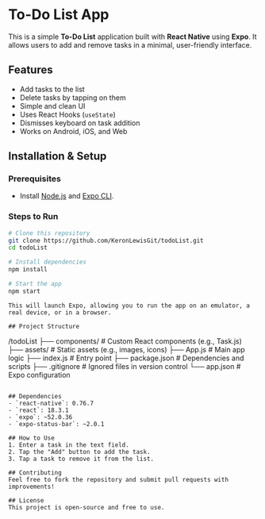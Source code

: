  # To-Do List App

This is a simple **To-Do List** application built with **React Native** using **Expo**. It allows users to add and remove tasks in a minimal, user-friendly interface.

## Features

- Add tasks to the list
- Delete tasks by tapping on them
- Simple and clean UI
- Uses React Hooks (`useState`)
- Dismisses keyboard on task addition
- Works on Android, iOS, and Web

## Installation & Setup

### Prerequisites
- Install [Node.js](https://nodejs.org/) and [Expo CLI](https://docs.expo.dev/get-started/installation/).

### Steps to Run
```bash
# Clone this repository
git clone https://github.com/KeronLewisGit/todoList.git
cd todoList

# Install dependencies
npm install

# Start the app
npm start
```
```
This will launch Expo, allowing you to run the app on an emulator, a real device, or in a browser.

## Project Structure
```
/todoList
├── components/       # Custom React components (e.g., Task.js)
├── assets/           # Static assets (e.g., images, icons)
├── App.js            # Main app logic
├── index.js          # Entry point
├── package.json      # Dependencies and scripts
├── .gitignore        # Ignored files in version control
└── app.json          # Expo configuration
```

## Dependencies
- `react-native`: 0.76.7
- `react`: 18.3.1
- `expo`: ~52.0.36
- `expo-status-bar`: ~2.0.1

## How to Use
1. Enter a task in the text field.
2. Tap the "Add" button to add the task.
3. Tap a task to remove it from the list.

## Contributing
Feel free to fork the repository and submit pull requests with improvements!

## License
This project is open-source and free to use.